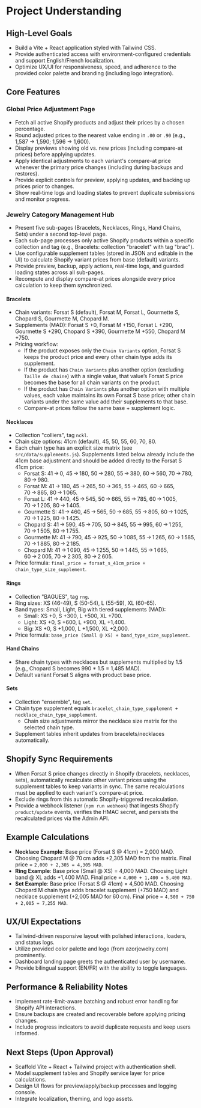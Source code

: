 # Project Understanding

## High-Level Goals
- Build a Vite + React application styled with Tailwind CSS.
- Provide authenticated access with environment-configured credentials and support English/French localization.
- Optimize UX/UI for responsiveness, speed, and adherence to the provided color palette and branding (including logo integration).

## Core Features
### Global Price Adjustment Page
- Fetch all active Shopify products and adjust their prices by a chosen percentage.
- Round adjusted prices to the nearest value ending in `.00` or `.90` (e.g., 1,587 → 1,590; 1,596 → 1,600).
- Display previews showing old vs. new prices (including compare-at prices) before applying updates.
- Apply identical adjustments to each variant's compare-at price whenever the primary price changes (including during backups and restores).
- Provide explicit controls for preview, applying updates, and backing up prices prior to changes.
- Show real-time logs and loading states to prevent duplicate submissions and monitor progress.

### Jewelry Category Management Hub
- Present five sub-pages (Bracelets, Necklaces, Rings, Hand Chains, Sets) under a second top-level page.
- Each sub-page processes only active Shopify products within a specific collection and tag (e.g., Bracelets: collection "bracelet" with tag "brac").
- Use configurable supplement tables (stored in JSON and editable in the UI) to calculate Shopify variant prices from base (default) variants.
- Provide preview, backup, apply actions, real-time logs, and guarded loading states across all sub-pages.
- Recompute and display compare-at prices alongside every price calculation to keep them synchronized.

#### Bracelets
- Chain variants: Forsat S (default), Forsat M, Forsat L, Gourmette S, Chopard S, Gourmette M, Chopard M.
- Supplements (MAD): Forsat S +0, Forsat M +150, Forsat L +290, Gourmette S +290, Chopard S +390, Gourmette M +550, Chopard M +750.
- Pricing workflow:
  - If the product exposes only the `Chain Variants` option, Forsat S keeps the product price and every other chain type adds its supplement.
  - If the product has `Chain Variants` plus another option (excluding `Taille de chaine`) with a single value, that value’s Forsat S price becomes the base for all chain variants on the product.
  - If the product has `Chain Variants` plus another option with multiple values, each value maintains its own Forsat S base price; other chain variants under the same value add their supplements to that base.
  - Compare-at prices follow the same base + supplement logic.

#### Necklaces
- Collection "colliers", tag `nckl`.
- Chain size options: 41cm (default), 45, 50, 55, 60, 70, 80.
- Each chain type has an explicit size matrix (see `src/data/supplements.js`). Supplements listed below already include the 41cm base adjustment and should be added directly to the Forsat S 41cm price:
  - Forsat S: 41 → 0, 45 → 180, 50 → 280, 55 → 380, 60 → 560, 70 → 780, 80 → 980.
  - Forsat M: 41 → 180, 45 → 265, 50 → 365, 55 → 465, 60 → 665, 70 → 865, 80 → 1 065.
  - Forsat L: 41 → 440, 45 → 545, 50 → 665, 55 → 785, 60 → 1 005, 70 → 1 205, 80 → 1 405.
  - Gourmette S: 41 → 460, 45 → 565, 50 → 685, 55 → 805, 60 → 1 025, 70 → 1 225, 80 → 1 425.
  - Chopard S: 41 → 590, 45 → 705, 50 → 845, 55 → 995, 60 → 1 255, 70 → 1 505, 80 → 1 755.
  - Gourmette M: 41 → 790, 45 → 925, 50 → 1 085, 55 → 1 265, 60 → 1 585, 70 → 1 885, 80 → 2 185.
  - Chopard M: 41 → 1 090, 45 → 1 255, 50 → 1 445, 55 → 1 665, 60 → 2 005, 70 → 2 305, 80 → 2 605.
- Price formula: `final_price = forsat_s_41cm_price + chain_type_size_supplement`.

#### Rings
- Collection "BAGUES", tag `rng`.
- Ring sizes: XS (46-49), S (50-54), L (55-59), XL (60-65).
- Band types: Small, Light, Big with tiered supplements (MAD):
  - Small: XS +0, S +300, L +500, XL +700.
  - Light: XS +0, S +600, L +900, XL +1,400.
  - Big: XS +0, S +1,000, L +1,500, XL +2,000.
- Price formula: `base_price (Small @ XS) + band_type_size_supplement`.

#### Hand Chains
- Share chain types with necklaces but supplements multiplied by 1.5 (e.g., Chopard S becomes 990 * 1.5 = 1,485 MAD).
- Default variant Forsat S aligns with product base price.

#### Sets
- Collection "ensemble", tag `set`.
- Chain type supplement equals `bracelet_chain_type_supplement + necklace_chain_type_supplement`.
  - Chain size adjustments mirror the necklace size matrix for the selected chain type.
- Supplement tables inherit updates from bracelets/necklaces automatically.

## Shopify Sync Requirements
- When Forsat S price changes directly in Shopify (bracelets, necklaces, sets), automatically recalculate other variant prices using the supplement tables to keep variants in sync. The same recalculations must be applied to each variant's compare-at price.
- Exclude rings from this automatic Shopify-triggered recalculation.
- Provide a webhook listener (`npm run webhook`) that ingests Shopify `product/update` events, verifies the HMAC secret, and persists the recalculated prices via the Admin API.

## Example Calculations
- **Necklace Example**: Base price (Forsat S @ 41cm) = 2,000 MAD. Choosing Chopard M @ 70 cm adds +2,305 MAD from the matrix. Final price = `2,000 + 2,305 = 4,305 MAD`.
- **Ring Example**: Base price (Small @ XS) = 4,000 MAD. Choosing Light band @ XL adds +1,400 MAD. Final price = `4,000 + 1,400 = 5,400 MAD`.
- **Set Example**: Base price (Forsat S @ 41cm) = 4,500 MAD. Choosing Chopard M chain type adds bracelet supplement (+750 MAD) and necklace supplement (+2,005 MAD for 60 cm). Final price = `4,500 + 750 + 2,005 = 7,255 MAD`.

## UX/UI Expectations
- Tailwind-driven responsive layout with polished interactions, loaders, and status logs.
- Utilize provided color palette and logo (from azorjewelry.com) prominently.
- Dashboard landing page greets the authenticated user by username.
- Provide bilingual support (EN/FR) with the ability to toggle languages.

## Performance & Reliability Notes
- Implement rate-limit-aware batching and robust error handling for Shopify API interactions.
- Ensure backups are created and recoverable before applying pricing changes.
- Include progress indicators to avoid duplicate requests and keep users informed.

## Next Steps (Upon Approval)
- Scaffold Vite + React + Tailwind project with authentication shell.
- Model supplement tables and Shopify service layer for price calculations.
- Design UI flows for preview/apply/backup processes and logging console.
- Integrate localization, theming, and logo assets.
